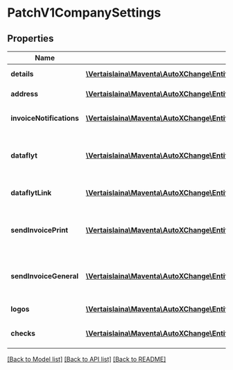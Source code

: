 # PatchV1CompanySettings

## Properties
Name | Type | Description | Notes
------------ | ------------- | ------------- | -------------
**details** | [**\Vertaislaina\Maventa\AutoXChange\Entity\CompanySettingsCompanyDetails**](CompanySettingsCompanyDetails.md) | Company details | 
**address** | [**\Vertaislaina\Maventa\AutoXChange\Entity\CompanySettingsCompanyAddress**](CompanySettingsCompanyAddress.md) | Company address | 
**invoiceNotifications** | [**\Vertaislaina\Maventa\AutoXChange\Entity\CompanySettingsCompanyInvoiceNotifications**](CompanySettingsCompanyInvoiceNotifications.md) | Company invoice notifications | 
**dataflyt** | [**\Vertaislaina\Maventa\AutoXChange\Entity\CompanySettingsDataflytIn**](CompanySettingsDataflytIn.md) | Dataflyt settings for the accounting office | 
**dataflytLink** | [**\Vertaislaina\Maventa\AutoXChange\Entity\CompanySettingsDataflytLinkIn**](CompanySettingsDataflytLinkIn.md) | Dataflyt settings for the farmer | 
**sendInvoicePrint** | [**\Vertaislaina\Maventa\AutoXChange\Entity\CompanySettingsCompanySendInvoicePrintSettings**](CompanySettingsCompanySendInvoicePrintSettings.md) | Company invoice sending print settings | [optional] 
**sendInvoiceGeneral** | [**\Vertaislaina\Maventa\AutoXChange\Entity\CompanySettingsCompanySendInvoiceGeneralSettings**](CompanySettingsCompanySendInvoiceGeneralSettings.md) | Company invoice sending general settings | [optional] 
**logos** | [**\Vertaislaina\Maventa\AutoXChange\Entity\CompanySettingsCompanyLogos**](CompanySettingsCompanyLogos.md) | Company logos | [optional] 
**checks** | [**\Vertaislaina\Maventa\AutoXChange\Entity\CompanySettingsCompanyChecks**](CompanySettingsCompanyChecks.md) | Checks to be executed | [optional] 

[[Back to Model list]](../README.md#documentation-for-models) [[Back to API list]](../README.md#documentation-for-api-endpoints) [[Back to README]](../README.md)


